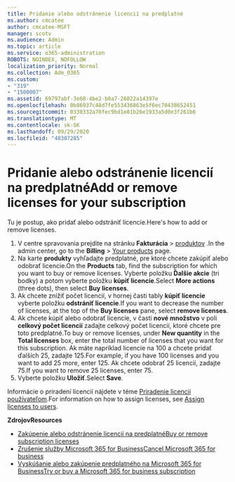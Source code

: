 ```yaml
---
title: Pridanie alebo odstránenie licencií na predplatné
ms.author: cmcatee
author: cmcatee-MSFT
manager: scotv
ms.audience: Admin
ms.topic: article
ms.service: o365-administration
ROBOTS: NOINDEX, NOFOLLOW
localization_priority: Normal
ms.collection: Adm_O365
ms.custom:
- "319"
- "1500007"
ms.assetid: 69797abf-3e60-4be2-b0a7-26022a14397e
ms.openlocfilehash: 0b86937c48d7fe553436863e5f6ec70438652451
ms.sourcegitcommit: 0338332a70fec9bd1e81b26e1933a5d0e3f261b6
ms.translationtype: MT
ms.contentlocale: sk-SK
ms.lasthandoff: 09/29/2020
ms.locfileid: "48307285"
---
```

# <a name="add-or-remove-licenses-for-your-subscription"></a><span data-ttu-id="3135e-102">Pridanie alebo odstránenie licencií na predplatné</span><span class="sxs-lookup"><span data-stu-id="3135e-102">Add or remove licenses for your subscription</span></span>

<span data-ttu-id="3135e-103">Tu je postup, ako pridať alebo odstrániť licencie.</span><span class="sxs-lookup"><span data-stu-id="3135e-103">Here's how to add or remove licenses.</span></span>
  
1. <span data-ttu-id="3135e-104">V centre spravovania prejdite na stránku **Fakturácia**  >  [produktov](https://go.microsoft.com/fwlink/p/?linkid=842054) .</span><span class="sxs-lookup"><span data-stu-id="3135e-104">In the admin center, go to the **Billing** > [Your products](https://go.microsoft.com/fwlink/p/?linkid=842054) page.</span></span>
2. <span data-ttu-id="3135e-105">Na karte **produkty** vyhľadajte predplatné, pre ktoré chcete zakúpiť alebo odobrať licencie.</span><span class="sxs-lookup"><span data-stu-id="3135e-105">On the **Products** tab, find the subscription for which you want to buy or remove licenses.</span></span> <span data-ttu-id="3135e-106">Vyberte položku **Ďalšie akcie** (tri bodky) a potom vyberte položku **kúpiť licencie**.</span><span class="sxs-lookup"><span data-stu-id="3135e-106">Select **More actions** (three dots), then select **Buy licenses**.</span></span>
3. <span data-ttu-id="3135e-107">Ak chcete znížiť počet licencií, v hornej časti tably **kúpiť licencie** vyberte položku **odstrániť licencie**.</span><span class="sxs-lookup"><span data-stu-id="3135e-107">If you want to decrease the number of licenses, at the top of the **Buy licenses** pane, select **remove licenses**.</span></span>
4. <span data-ttu-id="3135e-108">Ak chcete kúpiť alebo odobrať licencie, v časti **nové množstvo** v poli **celkový počet licencií** zadajte celkový počet licencií, ktoré chcete pre toto predplatné.</span><span class="sxs-lookup"><span data-stu-id="3135e-108">To buy or remove licenses, under **New quantity** in the **Total licenses** box, enter the total number of licenses that you want for this subscription.</span></span> <span data-ttu-id="3135e-109">Ak máte napríklad licencie na 100 a chcete pridať ďalších 25, zadajte 125.</span><span class="sxs-lookup"><span data-stu-id="3135e-109">For example, if you have 100 licenses and you want to add 25 more, enter 125.</span></span> <span data-ttu-id="3135e-110">Ak chcete odobrať 25 licencií, zadajte 75.</span><span class="sxs-lookup"><span data-stu-id="3135e-110">If you want to remove 25 licenses, enter 75.</span></span>
5. <span data-ttu-id="3135e-111">Vyberte položku **Uložiť**.</span><span class="sxs-lookup"><span data-stu-id="3135e-111">Select **Save**.</span></span>

<span data-ttu-id="3135e-112">Informácie o priradení licencií nájdete v téme [Priradenie licencií používateľom](https://docs.microsoft.com/microsoft-365/admin/manage/assign-licenses-to-users).</span><span class="sxs-lookup"><span data-stu-id="3135e-112">For information on how to assign licenses, see [Assign licenses to users](https://docs.microsoft.com/microsoft-365/admin/manage/assign-licenses-to-users).</span></span>

<span data-ttu-id="3135e-113">**Zdrojov**</span><span class="sxs-lookup"><span data-stu-id="3135e-113">**Resources**</span></span>
  
- [<span data-ttu-id="3135e-114">Zakúpenie alebo odstránenie licencií na predplatné</span><span class="sxs-lookup"><span data-stu-id="3135e-114">Buy or remove subscription licenses</span></span>](https://docs.microsoft.com/microsoft-365/commerce/licenses/buy-licenses)
- [<span data-ttu-id="3135e-115">Zrušenie služby Microsoft 365 for Business</span><span class="sxs-lookup"><span data-stu-id="3135e-115">Cancel Microsoft 365 for business</span></span>](https://docs.microsoft.com/microsoft-365/commerce/subscriptions/cancel-your-subscription)
- [<span data-ttu-id="3135e-116">Vyskúšanie alebo zakúpenie predplatného na Microsoft 365 for Business</span><span class="sxs-lookup"><span data-stu-id="3135e-116">Try or buy a Microsoft 365 for business subscription</span></span>](https://docs.microsoft.com/microsoft-365/commerce/try-or-buy-microsoft-365)